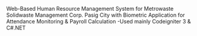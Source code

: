 Web-Based Human Resource Management System for Metrowaste Solidwaste Management Corp. Pasig City with Biometric Application for Attendance Monitoring & Payroll Calculation
-Used mainly Codeigniter 3 & C#.NET
